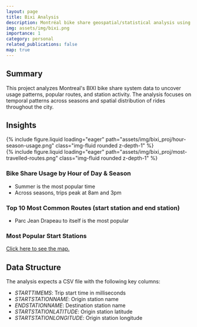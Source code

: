 ```yaml
---
layout: page
title: Bixi Analysis
description: Montréal bike share geospatial/statistical analysis using R, Leaflet.
img: assets/img/bixi.png
importance: 1
category: personal
related_publications: false
map: true
---
```

## Summary

This project analyzes Montreal's BIXI bike share system data to uncover usage patterns, popular routes, and station activity. The analysis focuses on temporal patterns across seasons and spatial distribution of rides throughout the city.

## Insights


<div class="row mt-3">
    <div class="col-sm mt-3 mt-md-0">
        {% include figure.liquid loading="eager" path="assets/img/bixi_proj/hour-season-usage.png" class="img-fluid rounded z-depth-1" %}
    </div>
    <div class="col-sm mt-3 mt-md-0">
        {% include figure.liquid loading="eager" path="assets/img/bixi_proj/most-travelled-routes.png" class="img-fluid rounded z-depth-1" %}
    </div>
</div>

### Bike Share Usage by Hour of Day & Season

- Summer is the most popular time
- Across seasons, trips peak at 8am and 3pm

### Top 10 Most Common Routes (start station and end station)

- Parc Jean Drapeau to itself is the most popular

### Most Popular Start Stations

[Click here to see the map.](assets/html/map.html)

## Data Structure

The analysis expects a CSV file with the following key columns:

- *STARTTIMEMS*: Trip start time in milliseconds
- *STARTSTATIONNAME*: Origin station name
- *ENDSTATIONNAME*: Destination station name
- *STARTSTATIONLATITUDE*: Origin station latitude
- *STARTSTATIONLONGITUDE*: Origin station longitude